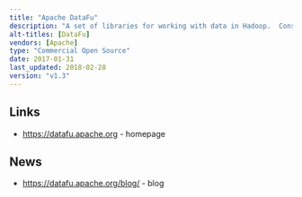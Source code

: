 ```yaml
---
title: "Apache DataFu"
description: "A set of libraries for working with data in Hadoop.  Consists of two sub-projects - DataFu Pig (a set of Pig User Defined Functions) and DataFu Hourglass (a framework for incremental processing using MapReduce).  Originally created at LinkedIn, with the Pig UDFs being open sourced in January 2012 as DataFu, with a v1.0 release in September 2013.  Split into sub-projects in October 2013 when LinkedIn open sourced DataFu Hourglass and added it to the project.  Donated to the Apache Foundation in January 2014, graduating in February 2018. Last major release was v1.3 in November 2015, with a handful of bug fix releases but little development activity since then."
alt-titles: [DataFu]
vendors: [Apache]
type: "Commercial Open Source"
date: 2017-01-31
last_updated: 2018-02-28
version: "v1.3"
---
```

## Links

* <https://datafu.apache.org> - homepage

## News

* <https://datafu.apache.org/blog/> - blog